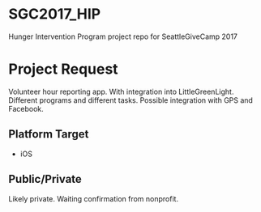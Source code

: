 # SGC2017_HIP
Hunger Intervention Program project repo for SeattleGiveCamp 2017

# Project Request
Volunteer hour reporting app. With integration into LittleGreenLight. Different programs and different tasks. Possible integration with GPS and Facebook.  

## Platform Target
- iOS
## Public/Private
Likely private. Waiting confirmation from nonprofit.
